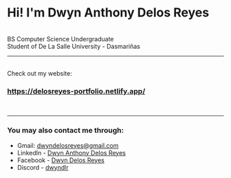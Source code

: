 # Hi! I'm Dwyn Anthony Delos Reyes  
<br>
BS Computer Science Undergraduate<br>
Student of De La Salle University - Dasmariñas

***

<br>
Check out my website:

### https://delosreyes-portfolio.netlify.app/
<br>

***

### You may also contact me through:
- Gmail: dwyndelosreyes@gmail.com
- LinkedIn - [Dwyn Anthony Delos Reyes](https://www.linkedin.com/in/dwyn-delos-reyes)
- Facebook - [Dwyn Delos Reyes](https://www.facebook.com/dwyn.delosreyes/)
- Discord - [dwyndlr](https://discord.com/channels/876801021530210334)
